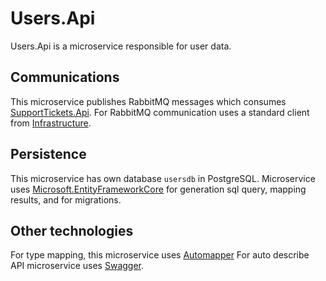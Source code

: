 # Users.Api

Users.Api is a microservice responsible for user data.

## Communications

This microservice publishes RabbitMQ messages which consumes [SupportTickets.Api](../SupportTickets.Api/README.md).
For RabbitMQ communication uses a standard client from [Infrastructure](../Infrastructure/README.md).

## Persistence

This microservice has own database `usersdb` in PostgreSQL.
Microservice uses [Microsoft.EntityFrameworkCore](https://github.com/dotnet/efcore) for generation sql query, mapping
results, and for migrations.

## Other technologies

For type mapping, this microservice uses [Automapper](https://github.com/AutoMapper/AutoMapper)
For auto describe API microservice uses [Swagger](https://github.com/domaindrivendev/Swashbuckle.AspNetCore).
